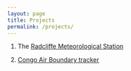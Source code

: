 ```yaml
---
layout: page
title: Projects
permalink: /projects/
---
```



1. The [Radcliffe Meteorological Station](https://charlesknight1.github.io/rms)

2. [Congo Air Boundary tracker](https://charlesknight1.github.io/cabtracker)
